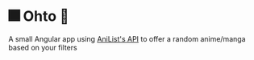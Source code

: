 # :fireworks: Ohto :sparkler:
A small Angular app using [AniList's API](https://github.com/AniList/ApiV2-GraphQL-Docs) to offer a random anime/manga based on your filters
